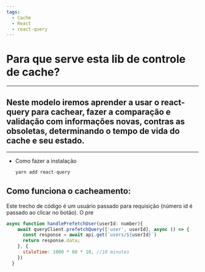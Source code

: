 ```yaml
---
tags:
  - Cache
  - React
  - react-query
---
```

# Para que serve esta lib de controle de cache?

---

## Neste modelo iremos aprender a usar o react-query para cachear, fazer a comparação e validação com informações novas, contras as obsoletas, determinando o tempo de vida do cache e seu estado.

---

- Como fazer a instalação
    
    ```JavaScript
    yarn add react-query
    ```
    

## Como funciona o cacheamento:

Este trecho de código é um usuário passado para requisição (número id é passado ao clicar no botão). O pre

```JavaScript
async function handlePrefetchUser(userId: number){
    await queryClient.prefetchQuery(['user', userId], async () => {
      const response = await api.get(`users/${userId}`)
      return response.data;
    }, {
      staleTime: 1000 * 60 * 10, //10 minutes
    })
  }
```